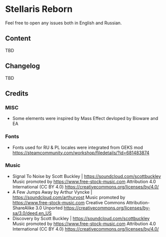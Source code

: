 # Stellaris Reborn

Feel free to open any issues both in English and Russian.

## Content
TBD

## Changelog
TBD

## Credits
### MISC
* Some elements were inspired by Mass Effect devloped by Bioware and EA
### Fonts
* Fonts used for RU & PL locales were integrated from GEKS mod https://steamcommunity.com/workshop/filedetails/?id=681483874
### Music
* Signal To Noise by Scott Buckley | https://soundcloud.com/scottbuckley
  Music promoted by https://www.free-stock-music.com
  Attribution 4.0 International (CC BY 4.0)
  https://creativecommons.org/licenses/by/4.0/
* A Few Jumps Away by Arthur Vyncke | https://soundcloud.com/arthurvost
  Music promoted by https://www.free-stock-music.com
  Creative Commons Attribution-ShareAlike 3.0 Unported
  https://creativecommons.org/licenses/by-sa/3.0/deed.en_US
* Discovery by Scott Buckley | https://soundcloud.com/scottbuckley
  Music promoted by https://www.free-stock-music.com
  Attribution 4.0 International (CC BY 4.0)
  https://creativecommons.org/licenses/by/4.0/